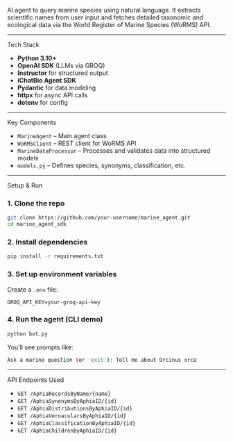 AI agent to query marine species using natural language. 
It extracts scientific names from user input and fetches detailed taxonomic and ecological data via the World Register of Marine Species (WoRMS) API.

---

Tech Stack

* **Python 3.10+**
* **OpenAI SDK** (LLMs via GROQ)
* **Instructor** for structured output
* **iChatBio Agent SDK**
* **Pydantic** for data modeling
* **httpx** for async API calls
* **dotenv** for config

---

Key Components

* `MarineAgent` – Main agent class
* `WoRMSClient` – REST client for WoRMS API
* `MarineDataProcessor` – Processes and validates data into structured models
* `models.py` – Defines species, synonyms, classification, etc.

---

Setup & Run

### 1. Clone the repo

```bash
git clone https://github.com/your-username/marine_agent.git
cd marine_agent_sdk
```

### 2. Install dependencies

```bash
pip install -r requirements.txt
```

### 3. Set up environment variables

Create a `.env` file:

```env
GROQ_API_KEY=your-groq-api-key
```

### 4. Run the agent (CLI demo)

```bash
python bot.py
```

You’ll see prompts like:

```bash
Ask a marine question (or 'exit'): Tell me about Orcinus orca
```

---

API Endpoints Used

* `GET /AphiaRecordsByName/{name}`
* `GET /AphiaSynonymsByAphiaID/{id}`
* `GET /AphiaDistributionsByAphiaID/{id}`
* `GET /AphiaVernacularsByAphiaID/{id}`
* `GET /AphiaClassificationByAphiaID/{id}`
* `GET /AphiaChildrenByAphiaID/{id}`

